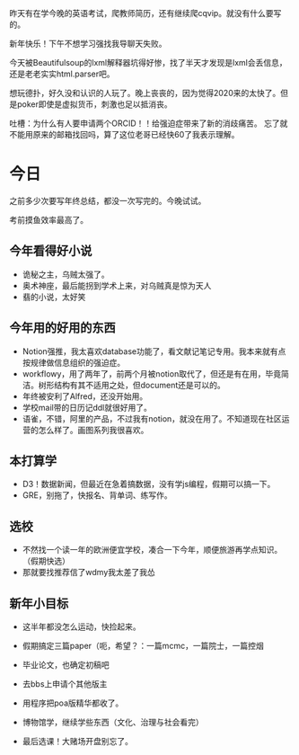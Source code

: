 昨天有在学今晚的英语考试，爬教师简历，还有继续爬cqvip。就没有什么要写的。

新年快乐！下午不想学习强找我导聊天失败。

今天被Beautifulsoup的lxml解释器坑得好惨，找了半天才发现是lxml会丢信息，还是老老实实html.parser吧。

想玩德扑，好久没和认识的人玩了。晚上丧丧的，因为觉得2020来的太快了。但是poker即使是虚拟货币，刺激也足以抵消丧。

吐槽：为什么有人要申请两个ORCID！！给强迫症带来了新的消歧痛苦。
忘了就不能用原来的邮箱找回吗，算了这位老哥已经快60了我表示理解。

# 今日

之前多少次要写年终总结，都没一次写完的。今晚试试。

考前摸鱼效率最高了。

## 今年看得好小说
- 诡秘之主，乌贼太强了。
- 奥术神座，最后能拐到学术上来，对乌贼真是惊为天人
- 翡的小说，太好笑


## 今年用的好用的东西

- Notion强推，我太喜欢database功能了，看文献记笔记专用。我本来就有点按规律做信息组织的强迫症。
- workflowy，用了两年了，前两个月被notion取代了，但还是有在用，毕竟简洁。树形结构有其不适用之处，但document还是可以的。
- 年终被安利了Alfred，还没开始用。
- 学校mail带的日历记ddl就很好用了。
- 语雀，不错，阿里的产品，不过我有notion，就没在用了。不知道现在社区运营的怎么样了。画图系列我很喜欢。

## 本打算学

- D3！数据新闻，但最近在急着搞数据，没有学js编程，假期可以搞一下。
- GRE，别拖了，快报名、背单词、练写作。

## 选校

- 不然找一个读一年的欧洲便宜学校，凑合一下今年，顺便旅游再学点知识。（假期快选）
- 那就要找推荐信了wdmy我太差了我怂

## 新年小目标

- 这半年都没怎么运动，快捡起来。
- 假期搞定三篇paper（呃，希望？：一篇mcmc，一篇院士，一篇控烟
- 毕业论文，也确定初稿吧
- 去bbs上申请个其他版主
- 用程序把poa版精华都收了。
- 博物馆学，继续学些东西（文化、治理与社会看完）

- 最后选课！大赌场开盘别忘了。
